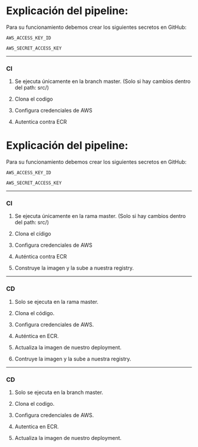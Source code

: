 
# Explicación del pipeline:

  Para su funcionamiento debemos crear los siguientes secretos en GitHub:

`AWS_ACCESS_KEY_ID`

`AWS_SECRET_ACCESS_KEY`

---
### CI


1. Se ejecuta únicamente en la branch master. (Solo si hay cambios dentro del path: src/)

2. Clona el codigo

3. Configura credenciales de AWS

4. Autentica contra ECR
# Explicación del pipeline:

  Para su funcionamiento debemos crear los siguientes secretos en GitHub:

`AWS_ACCESS_KEY_ID`

`AWS_SECRET_ACCESS_KEY`

---
### CI


1. Se ejecuta únicamente en la rama master. (Solo si hay cambios dentro del path: src/)

2. Clona el cídigo

3. Configura credenciales de AWS

4. Auténtica contra ECR

5. Construye la imagen y la sube a nuestra registry.

  

---

### CD

1. Solo se ejecuta en la rama master.

2. Clona el código.

3. Configura credenciales de AWS.

4. Auténtica en ECR.

5. Actualiza la imagen de nuestro deployment.
   
6. Contruye la imagen y la sube a nuestra registry.

  

---

### CD

1. Solo se ejecuta en la branch master.

2. Clona el codigo.

3. Configura credenciales de AWS.

4. Autentica en ECR.

5. Actualiza la imagen de nuestro deployment.